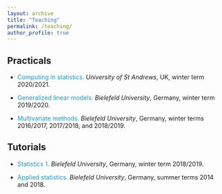 ```yaml
---
layout: archive
title: "Teaching"
permalink: /teaching/
author_profile: true
---
```


Practicals
------

- <span style="color: #1f96be;"> Computing in statistics. </span>
*University of St Andrews*, UK, winter term 2020/2021.

- <span style="color: #1f96be;"> Generalized linear models. </span>
*Bielefeld University*, Germany, winter term 2019/2020.

- <span style="color: #1f96be;"> Multivariate methods. </span>
*Bielefeld University*, Germany, winter terms 2016/2017, 2017/2018, and 2018/2019.

Tutorials
------

- <span style="color: #1f96be;"> Statistics 1. </span>
*Bielefeld University*, Germany, winter term 2018/2019.

- <span style="color: #1f96be;"> Applied statistics. </span>
*Bielefeld University*, Germany, summer terms 2014 and 2018.
